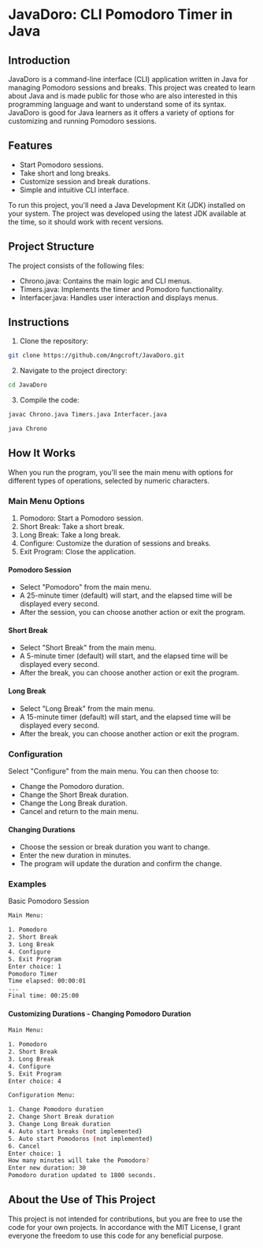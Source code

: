# JavaDoro: CLI Pomodoro Timer in Java

## Introduction

JavaDoro is a command-line interface (CLI) application written in Java for managing Pomodoro sessions and breaks. This project was created to learn about Java and is made public for those who are also interested in this programming language and want to understand some of its syntax. JavaDoro is good for Java learners as it offers a variety of options for customizing and running Pomodoro sessions.

## Features

* Start Pomodoro sessions.
* Take short and long breaks.
* Customize session and break durations.
* Simple and intuitive CLI interface.

To run this project, you'll need a Java Development Kit (JDK) installed on your system. The project was developed using the latest JDK available at the time, so it should work with recent versions.

## Project Structure
The project consists of the following files:

* Chrono.java: Contains the main logic and CLI menus.
* Timers.java: Implements the timer and Pomodoro functionality.
* Interfacer.java: Handles user interaction and displays menus.

## Instructions

1. Clone the repository:

```sh
git clone https://github.com/Angcroft/JavaDoro.git
```

2. Navigate to the project directory:

```sh
cd JavaDoro
```

3. Compile the code:

```sh
javac Chrono.java Timers.java Interfacer.java
```

```sh
java Chrono
```

## How It Works

When you run the program, you'll see the main menu with options for different types of operations, selected by numeric characters.

### Main Menu Options

1. Pomodoro: Start a Pomodoro session.
2. Short Break: Take a short break.
3. Long Break: Take a long break.
4. Configure: Customize the duration of sessions and breaks.
5. Exit Program: Close the application.

#### Pomodoro Session

* Select "Pomodoro" from the main menu.
* A 25-minute timer (default) will start, and the elapsed time will be displayed every second.
* After the session, you can choose another action or exit the program.

#### Short Break

* Select "Short Break" from the main menu.
* A 5-minute timer (default) will start, and the elapsed time will be displayed every second.
* After the break, you can choose another action or exit the program.

#### Long Break

* Select "Long Break" from the main menu.
* A 15-minute timer (default) will start, and the elapsed time will be displayed every second.
* After the break, you can choose another action or exit the program.

### Configuration

Select "Configure" from the main menu. You can then choose to:

* Change the Pomodoro duration.
* Change the Short Break duration.
* Change the Long Break duration.
* Cancel and return to the main menu.

#### Changing Durations

* Choose the session or break duration you want to change.
* Enter the new duration in minutes.
* The program will update the duration and confirm the change.

### Examples

Basic Pomodoro Session

```sh
Main Menu:

1. Pomodoro
2. Short Break
3. Long Break
4. Configure
5. Exit Program
Enter choice: 1
Pomodoro Timer
Time elapsed: 00:00:01
...
Final time: 00:25:00
```

#### Customizing Durations - Changing Pomodoro Duration

```sh
Main Menu:

1. Pomodoro
2. Short Break
3. Long Break
4. Configure
5. Exit Program
Enter choice: 4

Configuration Menu:

1. Change Pomodoro duration
2. Change Short Break duration
3. Change Long Break duration
4. Auto start breaks (not implemented)
5. Auto start Pomodoros (not implemented)
6. Cancel
Enter choice: 1
How many minutes will take the Pomodoro?
Enter new duration: 30
Pomodoro duration updated to 1800 seconds.
```

## About the Use of This Project

This project is not intended for contributions, but you are free to use the code for your own projects. In accordance with the MIT License, I grant everyone the freedom to use this code for any beneficial purpose.